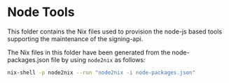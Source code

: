 # Node Tools

This folder contains the Nix files used to provision the node-js based tools supporting the maintenance of the signing-api.

The Nix files in this folder have been generated from the node-packages.json file by using `node2nix` as follows:
``` bash
nix-shell -p node2nix --run "node2nix -i node-packages.json"
```